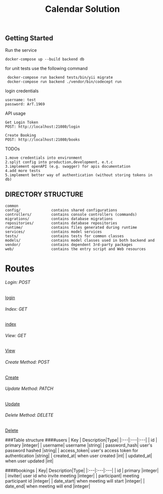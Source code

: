<p align="center">
    <h1 align="center">Calendar Solution </h1>
    <br>
</p>

Getting Started
---------------
 Run the service

    docker-compose up --build backend db

for unit tests use the following command

     docker-compose run backend tests/bin/yii migrate
     docker-compose run backend ./vendor/bin/codecept run

login credentials

    username: test
    password: ArT.1969

API usage
    
    Get Login Token
    POST: http://localhost:21080/login

    Create Booking
    POST: http://localhost:21080/books


TODOs

    1.move credentials into environment
    2.split config into production,development, e.t.c
    3.implement openAPI (e.g. swagger) for apis documentation
    4.add more tests
    5.implement better way of authentication (without storing tokens in db)

DIRECTORY STRUCTURE
-------------------
    common
    config/              contains shared configurations
    controllers/         contains console controllers (commands)
    migrations/          contains database migrations
    repositories/        contains database repositories
    runtime/             contains files generated during runtime
    services/            contains model services
    tests/               contains tests for common classes    
    models/              contains model classes used in both backend and 
    vendor/              contains dependent 3rd-party packages
    web/                 contains the entry script and Web resources


# Routes

###### Login: *POST*
[login](http://localhost:21080/login)
###### Index: *GET*
[index](http://localhost:21080/bookings)
###### View: *GET*
[View](http://localhost:21080/bookings/1)
###### Create Method: *POST*
[Create](http://localhost:21080/bookings)
###### Update Method: *PATCH*
[Update](http://localhost:21080/bookings/1)
###### Delete Method: *DELETE*
[Delete](http://localhost:21080/bookings/1)


###Table structure
####users
| Key  | Description|Type|
|:---|:---|:---|
| id | primary   |integer|
| username| username   |string|
| password_hash| user's password hashed  |string|
| access_token| user's access token for authentication |string|
| created_at| when user created |int|
| updated_at| when user updated |int|

####bookings
| Key| Description|Type|
|:---|:---|:---|
| id | primary   |integer|
| inviter| user id who invite meeting |integer|
| participant| meeting participant id |integer|
| date_start| when meeting will start |integer|
| date_end| when meeting will end |integer|
